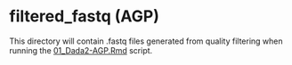 # filtered_fastq (AGP)

This directory will contain .fastq files generated from quality filtering when running the [01_Dada2-AGP.Rmd](../../../../scripts/analysis-individual/AGP/01_Dada2-AGP.Rmd) script.